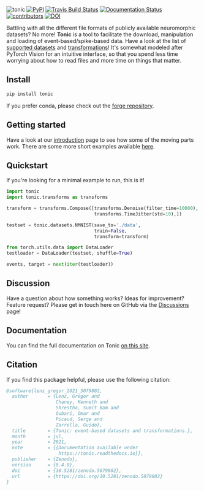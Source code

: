 ![tonic](tonic-logo-padded.png)
[![PyPI](https://img.shields.io/pypi/v/tonic)](https://pypi.org/project/tonic/)
[![Travis Build Status](https://travis-ci.com/neuromorphs/tonic.svg?branch=master)](https://travis-ci.com/neuromorphs/tonic)
[![Documentation Status](https://readthedocs.org/projects/tonic/badge/?version=latest)](https://tonic.readthedocs.io/en/latest/?badge=latest)
[![contributors](https://img.shields.io/github/contributors-anon/neuromorphs/tonic)](https://github.com/neuromorphs/tonic/pulse)
[![DOI](https://zenodo.org/badge/DOI/10.5281/zenodo.5079802.svg)](https://doi.org/10.5281/zenodo.5079802)


Battling with all the different file formats of publicly available neuromorphic datasets? No more!
**Tonic** is a tool to facilitate the download, manipulation and loading of event-based/spike-based data. Have a look at the list of [supported datasets](https://tonic.readthedocs.io/en/latest/datasets.html) and [transformations](https://tonic.readthedocs.io/en/latest/transformations.html)!
It's somewhat modeled after PyTorch Vision for an intuitive interface, so that you spend less time worrying about how to read files and more time on things that matter.

## Install
```bash
pip install tonic
```
If you prefer conda, please check out the [forge repository](https://github.com/conda-forge/tonic-feedstock).

## Getting started
Have a look at our [introduction](https://tonic.readthedocs.io/en/latest/getting_started.html) page to see how some of the moving parts work. There are some more short examples available [here](https://tonic.readthedocs.io/en/latest/examples.html).

## Quickstart
If you're looking for a minimal example to run, this is it!

```python
import tonic
import tonic.transforms as transforms

transform = transforms.Compose([transforms.Denoise(filter_time=10000),
                                transforms.TimeJitter(std=10),])

testset = tonic.datasets.NMNIST(save_to='./data',
                                train=False,
                                transform=transform)

from torch.utils.data import DataLoader
testloader = DataLoader(testset, shuffle=True)

events, target = next(iter(testloader))
```

## Discussion
Have a question about how something works? Ideas for improvement? Feature request? Please get in touch here on GitHub via the [Discussions](https://github.com/neuromorphs/tonic/discussions) page!

## Documentation
You can find the full documentation on Tonic [on this site](https://tonic.readthedocs.io/en/latest/index.html).

## Citation
If you find this package helpful, please use the following citation:

```BibTex
@software{lenz_gregor_2021_5079802,
  author       = {Lenz, Gregor and
                  Chaney, Kenneth and
                  Shrestha, Sumit Bam and
                  Oubari, Omar and
                  Picaud, Serge and
                  Zarrella, Guido},
  title        = {Tonic: event-based datasets and transformations.},
  month        = jul,
  year         = 2021,
  note         = {{Documentation available under 
                   https://tonic.readthedocs.io}},
  publisher    = {Zenodo},
  version      = {0.4.0},
  doi          = {10.5281/zenodo.5079802},
  url          = {https://doi.org/10.5281/zenodo.5079802}
}
```
